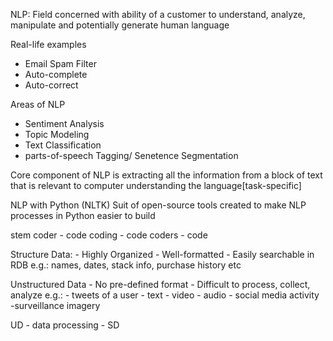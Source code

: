 NLP:
Field concerned with ability of a customer to understand, analyze,
manipulate and potentially generate human language

Real-life examples
- Email Spam Filter
- Auto-complete
- Auto-correct

Areas of NLP
- Sentiment Analysis
- Topic Modeling
- Text Classification
- parts-of-speech Tagging/ Senetence Segmentation

Core component of NLP is extracting all the information from a block
of text that is relevant to computer understanding the language[task-specific]

NLP with Python (NLTK)
Suit of open-source tools created to make NLP processes in Python easier to build

stem
coder - code
coding - code
coders - code

Structure Data:
    - Highly Organized
    - Well-formatted
    - Easily searchable in RDB
    e.g.: names, dates, stack info, purchase history etc

Unstructured Data
    - No pre-defined format
    - Difficult to process, collect, analyze
    e.g.:
    - tweets of a user
    - text
    - video
    - audio
    - social media activity
    -surveillance imagery
    
 UD - data processing - SD
 